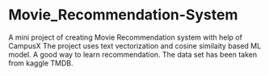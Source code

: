 # Movie_Recommendation-System
A mini project of creating Movie Recommendation system with help of CampusX
The project uses text vectorization and cosine similaity based ML model.
A good way to learn recommendation.
The data set has been taken from kaggle TMDB.
